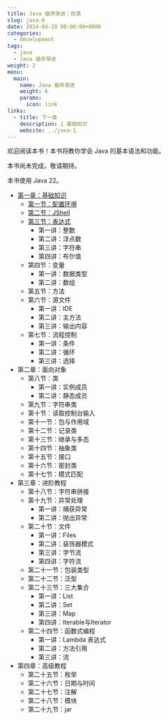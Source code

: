 ```yaml
---
title: Java 循序渐进：目录
slug: java-0
date: 2024-04-20 00:00:00+0000
categories:
  - development
tags:
  - java
  - Java 循序渐进
weight: 2
menu:
  main:
    name: Java 循序渐进
    weight: 6
    params:
      icon: link
links:
  - title: 下一章
    description: 1 基础知识
    website: ../java-1
---
```


欢迎阅读本书！本书将教你学会 Java 的基本语法和功能。

本书尚未完成，敬请期待。

本书使用 Java 22。

- [第一章：基础知识](../java-1)
    - [第一节：配置环境](../java-setup)
    - [第二节：JShell](../java-jshell)
    - [第三节：表达式](../java-exp)
        - 第一讲：整数
        - 第二讲：浮点数
        - 第三讲：字符串
        - 第四讲：布尔值
    - 第四节：变量
        - 第一讲：数据类型
        - 第二讲：数组
    - 第五节：方法
    - 第六节：源文件
        - 第一讲：IDE
        - 第二讲：主方法
        - 第三讲：输出内容
    - 第七节：流程控制
        - 第一讲：条件
        - 第二讲：循环
        - 第三讲：选择
- 第二章：面向对象
    - 第八节：类
        - 第一讲：实例成员
        - 第二讲：静态成员
    - 第九节：字符串类
    - 第十节：读取控制台输入
    - 第十一节：包与作用域
    - 第十二节：记录类
    - 第十三节：继承与多态
    - 第十四节：抽象类
    - 第十五节：接口
    - 第十六节：密封类
    - 第十七节：模式匹配
- 第三章：进阶教程
    - 第十八节：字符串拼接
    - 第十九节：异常处理
        - 第一讲：捕获异常
        - 第二讲：抛出异常
    - 第二十节：文件
        - 第一讲：Files
        - 第二讲：装饰器模式
        - 第三讲：字节流
        - 第四讲：字符流
    - 第二十一节：包装类型
    - 第二十二节：泛型
    - 第二十三节：三大集合
        - 第一讲：List
        - 第二讲：Set
        - 第三讲：Map
        - 第四讲：Iterable与Iterator
    - 第二十四节：函数式编程
        - 第一讲：Lambda 表达式
        - 第二讲：方法引用
        - 第三讲：流
- 第四章：高级教程
    - 第二十五节：枚举
    - 第二十六节：日期与时间
    - 第二十七节：注解
    - 第二十八节：模块
    - 第二十九节：jar
